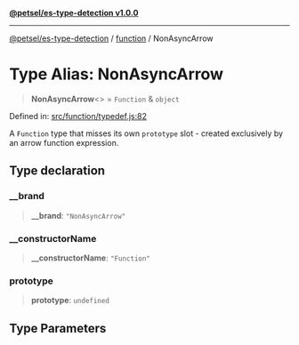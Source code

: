 [**@petsel/es-type-detection v1.0.0**](../../README.md)

***

[@petsel/es-type-detection](../../modules.md) / [function](../README.md) / NonAsyncArrow

# Type Alias: NonAsyncArrow

> **NonAsyncArrow**\<\> = `Function` & `object`

Defined in: [src/function/typedef.js:82](https://github.com/petsel/es-type-detection/blob/ee065d8dbfab0995c95e9bb864d87647f5391dda/src/function/typedef.js#L82)

A `Function` type that misses its own `prototype` slot - created
exclusively by an arrow function expression.

## Type declaration

### \_\_brand

> **\_\_brand**: `"NonAsyncArrow"`

### \_\_constructorName

> **\_\_constructorName**: `"Function"`

### prototype

> **prototype**: `undefined`

## Type Parameters
